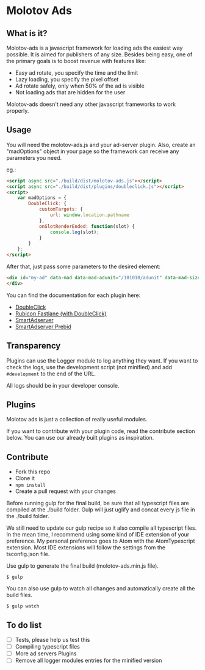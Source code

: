 # Molotov Ads

## What is it?

Molotov-ads is a javascript framework for loading ads the easiest way possible.
It is aimed for publishers of any size. Besides being easy, one of the primary goals is to boost revenue with features like:

*   Easy ad rotate, you specify the time and the limit
*   Lazy loading, you specify the pixel offset
*   Ad rotate safely, only when 50% of the ad is visible
*   Not loading ads that are hidden for the user

Molotov-ads doesn't need any other javascript frameworks to work properly.

## Usage

You will need the molotov-ads.js and your ad-server plugin.
Also, create an "madOptions" object in your page so the framework can receive any parameters you need.

eg.:
```HTML
<script async src="./build/dist/molotov-ads.js"></script>
<script async src="./build/dist/plugins/doubleclick.js"></script>
<script>
    var madOptions = {
        DoubleClick: {
            customTargets: {
                url: window.location.pathname
            },
            onSlotRenderEnded: function(slot) {
                console.log(slot);
            }
        }
    };
</script>
```

After that, just pass some parameters to the desired element:

```HTML
<div id="my-ad" data-mad data-mad-adunit="/101010/adunit" data-mad-size="[728,90]">
</div>
```

You can find the documentation for each plugin here:

*   [DoubleClick](docs/doubleclick.md)
*   [Rubicon Fastlane (with DoubleClick)](docs/rubicon.fastlane.dfp.md)
*   [SmartAdserver](docs/smartadserver.md)
*   [SmartAdserver Prebid](docs/prebid.smartadserver.md)

## Transparency

Plugins can use the Logger module to log anything they want.
If you want to check the logs, use the development script (not minified) and add ```#development``` to the end of the URL.

All logs should be in your developer console.

## Plugins

Molotov ads is just a collection of really useful modules.

If you want to contribute with your plugin code, read the contribute section below. You can use our already built plugins as inspiration.

## Contribute

*   Fork this repo
*   Clone it
*   ```npm install```
*   Create a pull request with your changes

Before running gulp for the final build, be sure that all typescript files are compiled at the ./build folder.
Gulp will just uglify and concat every js file in the ./build
folder.

We still need to update our gulp recipe so it also compile all typescript files. In the mean time, I recommend using some kind of IDE extension of your preference.
My personal preference goes to Atom with the AtomTypescript extension.
Most IDE extensions will follow the settings from the tsconfig.json file.

Use gulp to generate the final build (molotov-ads.min.js file).

```
$ gulp
```

You can also use gulp to watch all changes and automatically create all the build files.

```
$ gulp watch
```

## To do list

*   [ ] Tests, please help us test this
*   [ ] Compiling typescript files
*   [ ] More ad servers Plugins
*   [ ] Remove all logger modules entries for the minified version
